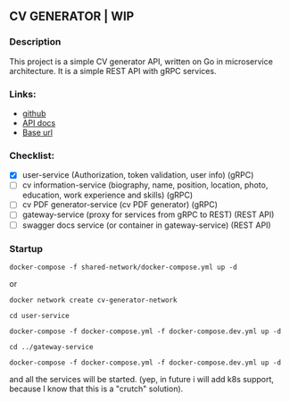 ## CV GENERATOR | WIP

### Description
This project is a simple CV generator API, written on Go in microservice architecture. It is a simple REST API with gRPC services.

### Links:
- [github](https://github.com/m1n64/cv-generator-api)
- [API docs](https://api.resumego.online:8082)
- [Base url](https://api.resumego.online)

### Checklist:
- [x] user-service (Authorization, token validation, user info) (gRPC)
- [ ] cv information-service (biography, name, position, location, photo, education, work experience and skills) (gRPC) 
- [ ] cv PDF generator-service (cv PDF generator) (gRPC)
- [ ] gateway-service (proxy for services from gRPC to REST) (REST API)
- [ ] swagger docs service (or container in gateway-service) (REST API)

### Startup
```
docker-compose -f shared-network/docker-compose.yml up -d
```
or 
```
docker network create cv-generator-network
```
```
cd user-service
```
```
docker-compose -f docker-compose.yml -f docker-compose.dev.yml up -d
```
```
cd ../gateway-service
```
```
docker-compose -f docker-compose.yml -f docker-compose.dev.yml up -d
```
and all the services will be started. (yep, in future i will add k8s support, because I know that this is a "crutch" solution).